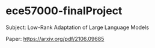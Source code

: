# ece57000-finalProject

Subject: Low-Rank Adaptation of Large Language Models

Paper: https://arxiv.org/pdf/2106.09685
